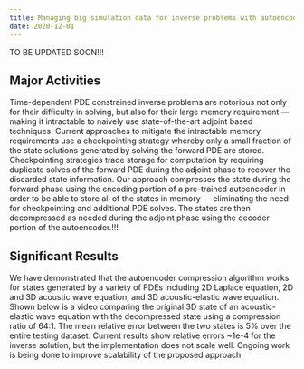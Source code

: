 ```yaml
---
title: Managing big simulation data for inverse problems with autoencoders
date: 2020-12-01
---
```


TO BE UPDATED SOON!!!

<!--more-->

## Major Activities

Time-dependent PDE constrained inverse problems are notorious not only for their difficulty in solving, but also for their large memory requirement — making it intractable to naively use state-of-the-art adjoint based techniques. Current approaches to mitigate the intractable memory requirements use a checkpointing strategy whereby only a small fraction of the state solutions generated by solving the forward PDE are stored. Checkpointing strategies trade storage for computation by requiring duplicate solves of the forward PDE during the adjoint phase to recover the discarded state information. Our approach compresses the state during the forward phase using the encoding portion of a pre-trained autoencoder in order to be able to store all of the states in memory — eliminating the need for checkpointing and additional PDE solves. The states are then decompressed as needed during the adjoint phase using the decoder portion of the autoencoder.!!!

## Significant Results

We have demonstrated that the autoencoder compression algorithm works for states generated by a variety of PDEs including 2D Laplace equation, 2D and 3D acoustic wave equation, and 3D acoustic-elastic wave equation. Shown below is a video comparing the original 3D state of an acoustic-elastic wave equation with the decompressed state using a compression ratio of 64:1. The mean relative error between the two states is 5% over the entire testing dataset. Current results show relative errors ~1e-4 for the inverse solution, but the implementation does not scale well. Ongoing work is being done to improve scalability of the proposed approach.

